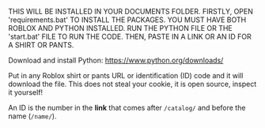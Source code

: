 THIS WILL BE INSTALLED IN YOUR DOCUMENTS FOLDER.
FIRSTLY, OPEN 'requirements.bat' TO INSTALL THE PACKAGES.
YOU MUST HAVE BOTH ROBLOX AND PYTHON INSTALLED.
RUN THE PYTHON FILE OR THE 'start.bat' FILE TO RUN THE CODE. THEN, PASTE IN A LINK OR AN ID FOR A SHIRT OR PANTS.

Download and install Python: https://www.python.org/downloads/

Put in any Roblox shirt or pants URL or identification (ID) code and it will download the file. This does not steal your cookie, it is open source, inspect it yourself!

An ID is the number in the **link** that comes after `/catalog/` and before the name (`/name/`).
